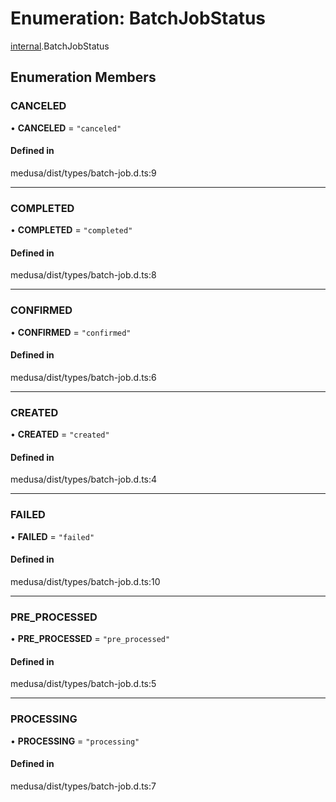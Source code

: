# Enumeration: BatchJobStatus

[internal](../modules/internal-2.md).BatchJobStatus

## Enumeration Members

### CANCELED

• **CANCELED** = ``"canceled"``

#### Defined in

medusa/dist/types/batch-job.d.ts:9

___

### COMPLETED

• **COMPLETED** = ``"completed"``

#### Defined in

medusa/dist/types/batch-job.d.ts:8

___

### CONFIRMED

• **CONFIRMED** = ``"confirmed"``

#### Defined in

medusa/dist/types/batch-job.d.ts:6

___

### CREATED

• **CREATED** = ``"created"``

#### Defined in

medusa/dist/types/batch-job.d.ts:4

___

### FAILED

• **FAILED** = ``"failed"``

#### Defined in

medusa/dist/types/batch-job.d.ts:10

___

### PRE\_PROCESSED

• **PRE\_PROCESSED** = ``"pre_processed"``

#### Defined in

medusa/dist/types/batch-job.d.ts:5

___

### PROCESSING

• **PROCESSING** = ``"processing"``

#### Defined in

medusa/dist/types/batch-job.d.ts:7
